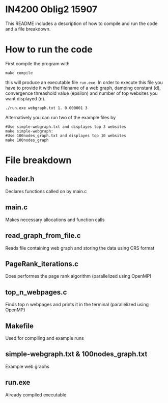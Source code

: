 # IN4200 Oblig2 15907
This README includes a description of how to compile and run the code and a file breakdown.

# How to run the code

First compile the program with
```
make compile
```
this will produce an executable file `run.exe`. In order to execute this file you have to provide it with the filename of a web graph, damping constant (d), convergence threashold value (epsilon) and number of top websites you want displayed (n).
```
./run.exe webgraph.txt 1. 0.000001 3
```
Alternatively you can run two of the example files by
```
#Use simple-webgraph.txt and displayes top 3 websites
make simple-webgraph:
#Use 100nodes_graph.txt and displayes top 10 websites
make 100nodes_graph
```

# File breakdown
## header.h
Declares functions called on by main.c

## main.c
Makes necessary allocations and function calls

## read_graph_from_file.c
Reads file containing web graph and storing the data using CRS format

## PageRank_iterations.c
Does performes the page rank algorithm (parallelized using OpenMP)

## top_n_webpages.c
Finds top n webpages and prints it in the terminal (parallelized using OpenMP)

## Makefile
Used for compiling and example runs

## simple-webgraph.txt & 100nodes_graph.txt
Example web graphs

## run.exe
Already compiled executable
